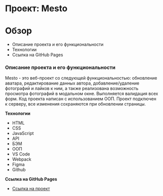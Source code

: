 # Проект: Mesto

# Обзор

* Описание проекта и его функциональности
* Технологии
* Cсылка на GitHub Pages

### Описание проекта и его функциональности

Mesto - это веб-проект со следующей функциональностью: обновление аватара, редактирование данных автора, добавление/удаление фотографий и лайков к ним, а также реализована возможность просмотра фотографий в модальном окне. Выполняется валидация всех форм. Код проекта написан с использованием ООП. Проект подключен к серверу, все изменения сохраняются при обновлении страницы.

**Технологии**

* HTML
* CSS
* JavaScript
* API
* БЭМ
* ООП
* VS Code
* Webpack
* Figma
* Github

**Cсылка на GitHub Pages**

* [Ссылка на проект](https://emalofeev.github.io/mesto/)
